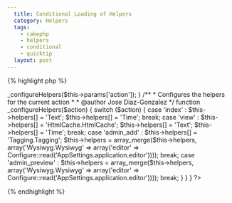 ```yaml
---
  title: Conditional Loading of Helpers
  category: Helpers
  tags:
    - cakephp
    - helpers
    - conditional
    - quicktip
  layout: post
---
```


{% highlight php %}
<?php
class TumblesController extends TumbleAppController {

	var $name = 'Tumbles';
	function beforeRender() {
		parent::beforeRender()
		$this->_configureHelpers($this->params['action']);
	}
/**
 * Configures the helpers for the current action
 *
 * @author Jose Diaz-Gonzalez
 */
	function _configureHelpers($action) {
		switch ($action) {
			case 'index' :
				$this->helpers[] = 'Text';
				$this->helpers[] = 'Time';
				break;
			case 'view' :
				$this->helpers[] = 'HtmlCache.HtmlCache';
				$this->helpers[] = 'Text';
				$this->helpers[] = 'Time';
				break;
			case 'admin_add' :
				$this->helpers[] = 'Tagging.Tagging';
				$this->helpers = array_merge($this->helpers, array('Wysiwyg.Wysiwyg' => array('editor' => Configure::read('AppSettings.application.editor'))));
				break;
			case 'admin_preview' :
				$this->helpers = array_merge($this->helpers, array('Wysiwyg.Wysiwyg' => array('editor' => Configure::read('AppSettings.application.editor'))));
				break;
		}
	}
}
?>
{% endhighlight %}